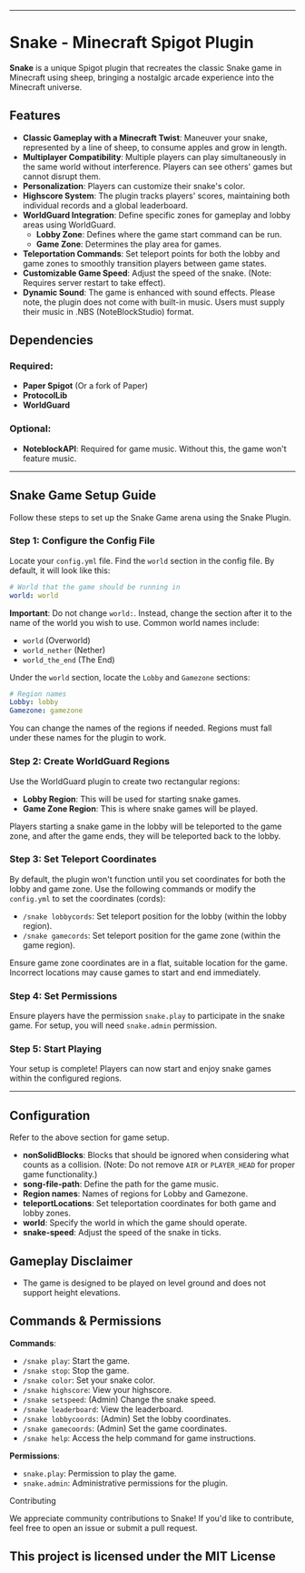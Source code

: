 
---

# Snake - Minecraft Spigot Plugin

**Snake** is a unique Spigot plugin that recreates the classic Snake game in Minecraft using sheep, bringing a nostalgic arcade experience into the Minecraft universe.

## Features
- **Classic Gameplay with a Minecraft Twist**: Maneuver your snake, represented by a line of sheep, to consume apples and grow in length.
- **Multiplayer Compatibility**: Multiple players can play simultaneously in the same world without interference. Players can see others' games but cannot disrupt them.
- **Personalization**: Players can customize their snake's color.
- **Highscore System**: The plugin tracks players' scores, maintaining both individual records and a global leaderboard.
- **WorldGuard Integration**: Define specific zones for gameplay and lobby areas using WorldGuard.
  - **Lobby Zone**: Defines where the game start command can be run.
  - **Game Zone**: Determines the play area for games.
- **Teleportation Commands**: Set teleport points for both the lobby and game zones to smoothly transition players between game states.
- **Customizable Game Speed**: Adjust the speed of the snake. (Note: Requires server restart to take effect).
- **Dynamic Sound**: The game is enhanced with sound effects. Please note, the plugin does not come with built-in music. Users must supply their music in .NBS (NoteBlockStudio) format.
  
## Dependencies
### Required:
- **Paper Spigot** (Or a fork of Paper)
- **ProtocolLib**
- **WorldGuard**

### Optional:
- **NoteblockAPI**: Required for game music. Without this, the game won't feature music.

---

## Snake Game Setup Guide

Follow these steps to set up the Snake Game arena using the Snake Plugin.

### Step 1: Configure the Config File

Locate your `config.yml` file.
Find the `world` section in the config file. By default, it will look like this:

   ```yaml
   # World that the game should be running in
   world: world
   ```

**Important**: Do not change `world:`. Instead, change the section after it to the name of the world you wish to use. Common world names include:
   - `world` (Overworld)
   - `world_nether` (Nether)
   - `world_the_end` (The End)

Under the `world` section, locate the `Lobby` and `Gamezone` sections:

   ```yaml
   # Region names
   Lobby: lobby
   Gamezone: gamezone
   ```

You can change the names of the regions if needed. Regions must fall under these names for the plugin to work.

### Step 2: Create WorldGuard Regions

Use the WorldGuard plugin to create two rectangular regions:
   - **Lobby Region**: This will be used for starting snake games.
   - **Game Zone Region**: This is where snake games will be played.

Players starting a snake game in the lobby will be teleported to the game zone, and after the game ends, they will be teleported back to the lobby.

### Step 3: Set Teleport Coordinates

By default, the plugin won't function until you set coordinates for both the lobby and game zone.
Use the following commands or modify the `config.yml` to set the coordinates (cords):

   - `/snake lobbycords`: Set teleport position for the lobby (within the lobby region).
   - `/snake gamecords`: Set teleport position for the game zone (within the game region).

Ensure game zone coordinates are in a flat, suitable location for the game. Incorrect locations may cause games to start and end immediately.

### Step 4: Set Permissions

Ensure players have the permission `snake.play` to participate in the snake game.
For setup, you will need `snake.admin` permission.

### Step 5: Start Playing

Your setup is complete! Players can now start and enjoy snake games within the configured regions.

---

## Configuration
Refer to the above section for game setup.

- **nonSolidBlocks**: Blocks that should be ignored when considering what counts as a collision. (Note: Do not remove `AIR` or `PLAYER_HEAD` for proper game functionality.)
- **song-file-path**: Define the path for the game music.
- **Region names**: Names of regions for Lobby and Gamezone.
- **teleportLocations**: Set teleportation coordinates for both game and lobby zones.
- **world**: Specify the world in which the game should operate.
- **snake-speed**: Adjust the speed of the snake in ticks.

## Gameplay Disclaimer
- The game is designed to be played on level ground and does not support height elevations.

## Commands & Permissions
**Commands**:
- `/snake play`: Start the game.
- `/snake stop`: Stop the game.
- `/snake color`: Set your snake color.
- `/snake highscore`: View your highscore.
- `/snake setspeed`: (Admin) Change the snake speed.
- `/snake leaderboard`: View the leaderboard.
- `/snake lobbycoords`: (Admin) Set the lobby coordinates.
- `/snake gamecoords`: (Admin) Set the game coordinates.
- `/snake help`: Access the help command for game instructions.

**Permissions**:
- `snake.play`: Permission to play the game. 
- `snake.admin`: Administrative permissions for the plugin. 

Contributing

We appreciate community contributions to Snake! If you'd like to contribute, feel free to open an issue or submit a pull request.

This project is licensed under the MIT License
---
